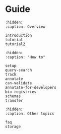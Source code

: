 # Guide

```{toctree}
:hidden:
:caption: Overview

introduction
tutorial
tutorial2
```

```{toctree}
:hidden:
:caption: "How to"

setup
query-search
track
annotate
can-validate
annotate-for-developers
bio-registries
schemas
transfer
```

```{toctree}
:hidden:
:caption: Other topics

faq
storage
```
